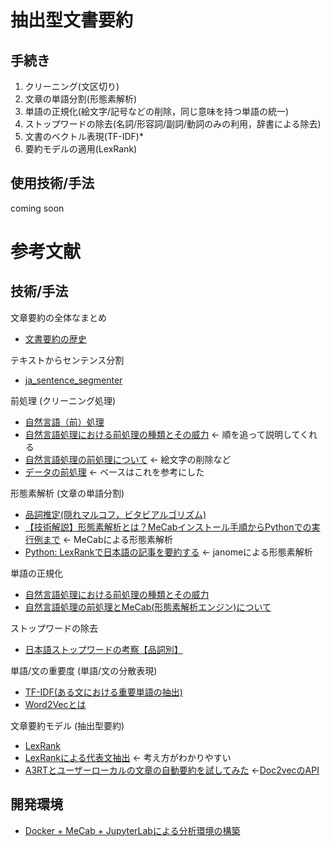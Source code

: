 # 抽出型文書要約
## 手続き
1. クリーニング(文区切り)
1. 文章の単語分割(形態素解析)
1. 単語の正規化(絵文字/記号などの削除，同じ意味を持つ単語の統一)
1. ストップワードの除去(名詞/形容詞/副詞/動詞のみの利用，辞書による除去)
1. 文書のベクトル表現(TF-IDF)*
1. 要約モデルの適用(LexRank)

## 使用技術/手法
coming soon

# 参考文献
## 技術/手法
文章要約の全体なまとめ  
- [文書要約の歴史](https://qiita.com/siida36/items/4c0dbaa07c456a9fadd0)  

テキストからセンテンス分割  
- [ja_sentence_segmenter](https://github.com/wwwcojp/ja_sentence_segmenter)  

前処理 (クリーニング処理)  
- [自然言語（前）処理](https://qiita.com/dcm_sawayama/items/406408e8bda0840a8106)  
- [自然言語処理における前処理の種類とその威力](https://qiita.com/Hironsan/items/2466fe0f344115aff177#%E3%82%B9%E3%83%88%E3%83%83%E3%83%97%E3%83%AF%E3%83%BC%E3%83%89%E3%81%AE%E9%99%A4%E5%8E%BB) ← 順を追って説明してくれる  
- [自然言語処理の前処理について](https://qiita.com/you_gin/items/03b6e5dc02892131cb9b) ← 絵文字の削除など  
- [データの前処理](https://zenn.dev/deepblackinc/books/5dd1d3acfcfd9e/viewer/07ad11) ← ベースはこれを参考にした  

形態素解析 (文章の単語分割)  
- [品詞推定(隠れマルコフ，ビタビアルゴリズム)](https://www.kabuku.co.jp/developers/hmm)  
- [【技術解説】形態素解析とは？MeCabインストール手順からPythonでの実行例まで](https://mieruca-ai.com/ai/morphological_analysis_mecab/) ← MeCabによる形態素解析  
- [Python: LexRankで日本語の記事を要約する](https://ohke.hateblo.jp/entry/2018/11/17/230000) ← janomeによる形態素解析  

単語の正規化  
- [自然言語処理における前処理の種類とその威力](https://qiita.com/Hironsan/items/2466fe0f344115aff177#%E8%BE%9E%E6%9B%B8%E3%82%92%E7%94%A8%E3%81%84%E3%81%9F%E5%8D%98%E8%AA%9E%E3%81%AE%E7%B5%B1%E4%B8%80)  
- [自然言語処理の前処理とMeCab(形態素解析エンジン)について](https://qiita.com/you_gin/items/03b6e5dc02892131cb9b#mecab%E3%81%AB%E3%81%A4%E3%81%84%E3%81%A6)  

ストップワードの除去  
- [日本語ストップワードの考察【品詞別】](https://mieruca-ai.com/ai/nlp-stopwords/)  

単語/文の重要度 (単語/文の分散表現)  
- [TF-IDF(ある文における重要単語の抽出)](https://qiita.com/AwaJ/items/5937665d5a4152cc24cf)  
- [Word2Vecとは](https://ledge.ai/word2vec/)  

文章要約モデル (抽出型要約)  
- [LexRank](https://ramenjuniti.hatenablog.com/entry/2018/09/19/205330)  
- [LexRankによる代表文抽出](https://www.ai-shift.co.jp/techblog/938) ← 考え方がわかりやすい  
- [A3RTとユーザーローカルの文章の自動要約を試してみた](https://crieit.net/posts/A3RT) ←[Doc2vecのAPI](https://a3rt.recruit-tech.co.jp/product/TextSummarizationAPI/)    

## 開発環境
- [Docker + MeCab + JupyterLabによる分析環境の構築](https://system.blog.uuum.jp/entry/2019/10/18/110000)